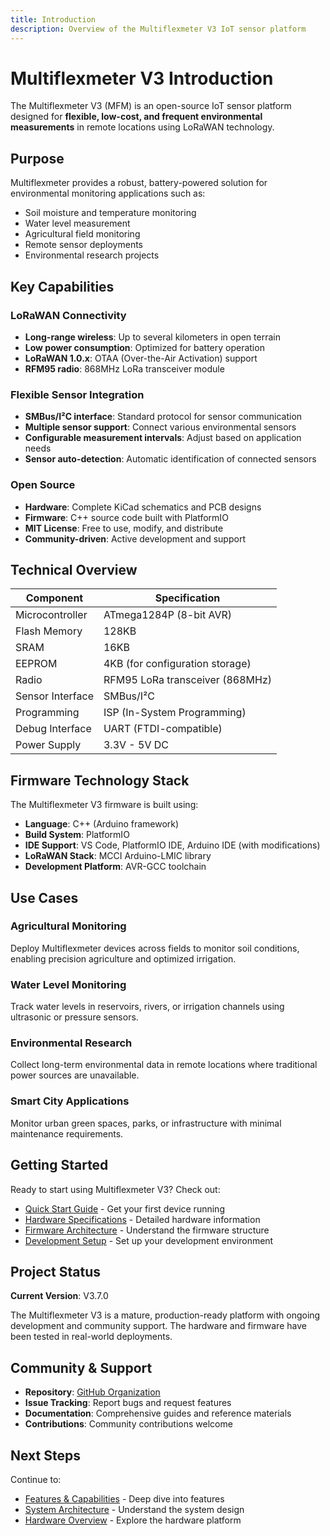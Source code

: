```yaml
---
title: Introduction
description: Overview of the Multiflexmeter V3 IoT sensor platform
---
```


# Multiflexmeter V3 Introduction

The Multiflexmeter V3 (MFM) is an open-source IoT sensor platform designed for **flexible, low-cost, and frequent environmental measurements** in remote locations using LoRaWAN technology.

## Purpose

Multiflexmeter provides a robust, battery-powered solution for environmental monitoring applications such as:

- Soil moisture and temperature monitoring
- Water level measurement
- Agricultural field monitoring
- Remote sensor deployments
- Environmental research projects

## Key Capabilities

### LoRaWAN Connectivity
- **Long-range wireless**: Up to several kilometers in open terrain
- **Low power consumption**: Optimized for battery operation
- **LoRaWAN 1.0.x**: OTAA (Over-the-Air Activation) support
- **RFM95 radio**: 868MHz LoRa transceiver module

### Flexible Sensor Integration
- **SMBus/I²C interface**: Standard protocol for sensor communication
- **Multiple sensor support**: Connect various environmental sensors
- **Configurable measurement intervals**: Adjust based on application needs
- **Sensor auto-detection**: Automatic identification of connected sensors

### Open Source
- **Hardware**: Complete KiCad schematics and PCB designs
- **Firmware**: C++ source code built with PlatformIO
- **MIT License**: Free to use, modify, and distribute
- **Community-driven**: Active development and support

## Technical Overview

| Component | Specification |
|-----------|--------------|
| Microcontroller | ATmega1284P (8-bit AVR) |
| Flash Memory | 128KB |
| SRAM | 16KB |
| EEPROM | 4KB (for configuration storage) |
| Radio | RFM95 LoRa transceiver (868MHz) |
| Sensor Interface | SMBus/I²C |
| Programming | ISP (In-System Programming) |
| Debug Interface | UART (FTDI-compatible) |
| Power Supply | 3.3V - 5V DC |

## Firmware Technology Stack

The Multiflexmeter V3 firmware is built using:

- **Language**: C++ (Arduino framework)
- **Build System**: PlatformIO
- **IDE Support**: VS Code, PlatformIO IDE, Arduino IDE (with modifications)
- **LoRaWAN Stack**: MCCI Arduino-LMIC library
- **Development Platform**: AVR-GCC toolchain

## Use Cases

### Agricultural Monitoring
Deploy Multiflexmeter devices across fields to monitor soil conditions, enabling precision agriculture and optimized irrigation.

### Water Level Monitoring
Track water levels in reservoirs, rivers, or irrigation channels using ultrasonic or pressure sensors.

### Environmental Research
Collect long-term environmental data in remote locations where traditional power sources are unavailable.

### Smart City Applications
Monitor urban green spaces, parks, or infrastructure with minimal maintenance requirements.

## Getting Started

Ready to start using Multiflexmeter V3? Check out:

- [Quick Start Guide](/deployment/quick-start/) - Get your first device running
- [Hardware Specifications](/hardware/specifications/) - Detailed hardware information
- [Firmware Architecture](/firmware/architecture/) - Understand the firmware structure
- [Development Setup](/development/environment-setup/) - Set up your development environment

## Project Status

**Current Version**: V3.7.0

The Multiflexmeter V3 is a mature, production-ready platform with ongoing development and community support. The hardware and firmware have been tested in real-world deployments.

## Community & Support

- **Repository**: [GitHub Organization](https://github.com/your-org/multiflexmeter)
- **Issue Tracking**: Report bugs and request features
- **Documentation**: Comprehensive guides and reference materials
- **Contributions**: Community contributions welcome

## Next Steps

Continue to:
- [Features & Capabilities](/overview/features/) - Deep dive into features
- [System Architecture](/overview/architecture/) - Understand the system design
- [Hardware Overview](/hardware/overview/) - Explore the hardware platform
